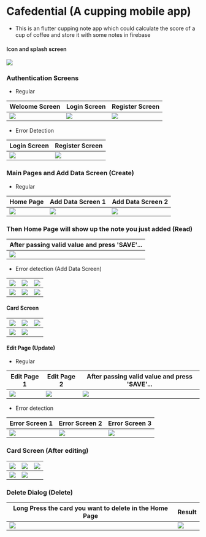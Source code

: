 # Cafedential (A cupping mobile app)
- This is an flutter cupping note app which could calculate the score of a cup of coffee and store it with some notes in firebase

#### Icon and splash screen
![](https://i.imgur.com/xrzRwut.png)

### Authentication Screens

- Regular

| Welcome Screen                       | Login Screen                         |Register Screen                     |
| ------------------------------------ | -------------------------------------| ---------------------------------- |
| ![](https://i.imgur.com/ZqbHPdL.png) | ![](https://i.imgur.com/Rbjh1eF.png) |![](https://i.imgur.com/MBlzoRw.png)|

- Error Detection

| Login Screen                              | Register Screen                      |
| ----------------------------------------- | ------------------------------------ |
| ![](https://i.imgur.com/xM4WNAr.png)      | ![](https://i.imgur.com/Z5cZFhQ.png) |



### Main Pages and Add Data Screen (Create)

- Regular 

| Home Page                            | Add Data Screen 1                    |  Add Data Screen 2                  |
| ------------------------------------ | ----------------------------------- |------------------------------------ |
| ![](https://i.imgur.com/FeIDHgr.png) | ![](https://i.imgur.com/BgxduCi.png)| ![](https://i.imgur.com/ghd8YSN.png)|


### Then Home Page will show up the note you just added (Read)
|After passing valid value and press 'SAVE'...|
|---------------------------------------------|
|![](https://i.imgur.com/C2ebmXY.png)         |



- Error detection (Add Data Screen)

| ![](https://i.imgur.com/Peg4zVj.png)| ![](https://i.imgur.com/r2uqcvw.png) | ![](https://i.imgur.com/7H9gf2b.png) |
| ----------------------------------- | ------------------------------------ | ------------------------------------ |
| ![](https://i.imgur.com/7QSB4cn.png)| ![](https://i.imgur.com/2hAMt5V.png) | ![](https://i.imgur.com/W0M2Dqu.png) |



#### Card Screen

| ![](https://i.imgur.com/k8qfv0V.png)| ![](https://i.imgur.com/wKjsrHb.png)| ![](https://i.imgur.com/b7oo4A3.png)|
| ----------------------------------- | ----------------------------------- | ----------------------------------- |
| ![](https://i.imgur.com/jCT7Q77.png)| ![](https://i.imgur.com/L25pR1t.png)|                                     |


#### Edit Page (Update)

- Regular

|   Edit Page 1                      |         Edit Page 2                | After passing valid value and press 'SAVE'...|
| ---------------------------------- | ---------------------------------- | -------------------------------------------- |
|![](https://i.imgur.com/62RStkJ.png)|![](https://i.imgur.com/NNqQSAR.png)| ![](https://i.imgur.com/S5SvYRc.png)         |


- Error detection

| Error Screen 1                      | Error Screen 2                      | Error Screen 3                     |
| ----------------------------------- | ----------------------------------- | ---------------------------------- |
| ![](https://i.imgur.com/AW7t4yL.png)| ![](https://i.imgur.com/woo3e44.png)|![](https://i.imgur.com/6Z1RHSp.png)|


### Card Screen (After editing)


| ![](https://i.imgur.com/H76Z7dN.png) | ![](https://i.imgur.com/e6Higmv.png) | ![](https://i.imgur.com/eWRt5i0.png) |
| ------------------------------------ | ------------------------------------ | ------------------------------------ |
| ![](https://i.imgur.com/6hh5V7t.png) | ![](https://i.imgur.com/C8evaIu.png) |                                      |



### Delete Dialog (Delete)
| Long Press the card you want to delete in the Home Page| Result                              |
| ------------------------------------------------------ | ----------------------------------- |
| ![](https://i.imgur.com/bL8Ukkd.png)                   | ![](https://i.imgur.com/M4eCPto.png)|


